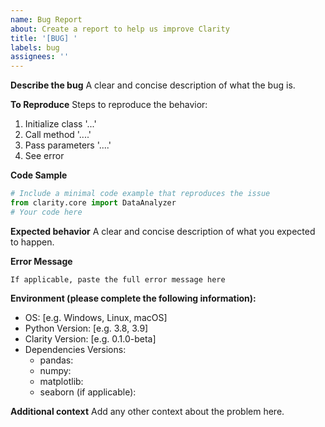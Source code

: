 ```yaml
---
name: Bug Report
about: Create a report to help us improve Clarity
title: '[BUG] '
labels: bug
assignees: ''
---
```


**Describe the bug**
A clear and concise description of what the bug is.

**To Reproduce**
Steps to reproduce the behavior:
1. Initialize class '...'
2. Call method '....'
3. Pass parameters '....'
4. See error

**Code Sample**
```python
# Include a minimal code example that reproduces the issue
from clarity.core import DataAnalyzer
# Your code here
```

**Expected behavior**
A clear and concise description of what you expected to happen.

**Error Message**
```
If applicable, paste the full error message here
```

**Environment (please complete the following information):**
 - OS: [e.g. Windows, Linux, macOS]
 - Python Version: [e.g. 3.8, 3.9]
 - Clarity Version: [e.g. 0.1.0-beta]
 - Dependencies Versions:
   - pandas: 
   - numpy: 
   - matplotlib: 
   - seaborn (if applicable): 

**Additional context**
Add any other context about the problem here.
